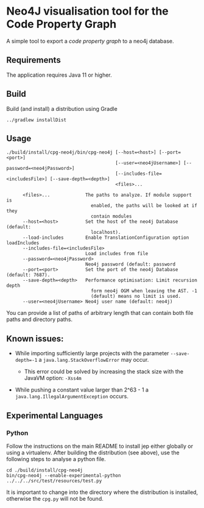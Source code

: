 # Neo4J visualisation tool for the Code Property Graph

A simple tool to export a *code property graph* to a neo4j database.

## Requirements

The application requires Java 11 or higher.

## Build

Build (and install) a distribution using Gradle

```
../gradlew installDist
```

## Usage

```
./build/install/cpg-neo4j/bin/cpg-neo4j [--host=<host>] [--port=<port>]
                                        [--user=<neo4jUsername>] [--password=<neo4jPassword>]
                                        [--includes-file=<includesFile>] [--save-depth=<depth>] 
                                        <files>...

      <files>...             The paths to analyze. If module support is
                               enabled, the paths will be looked at if they
                               contain modules
      --host=<host>          Set the host of the neo4j Database (default:
                               localhost).
      --load-includes        Enable TranslationConfiguration option loadIncludes
      --includes-file=<includesFile>
                             Load includes from file
      --password=<neo4jPassword>
                             Neo4j password (default: password
      --port=<port>          Set the port of the neo4j Database (default: 7687).
      --save-depth=<depth>   Performance optimisation: Limit recursion depth
                               form neo4j OGM when leaving the AST. -1
                               (default) means no limit is used.
      --user=<neo4jUsername> Neo4j user name (default: neo4j)
```

You can provide a list of paths of arbitrary length that can contain both file paths and directory paths.

## Known issues:

- While importing sufficiently large projects with the parameter <code>--save-depth=-1</code>
  a <code>java.lang.StackOverflowError</code> may occur.
  - This error could be solved by increasing the stack size with the JavaVM option: <code>-Xss4m</code>

- While pushing a constant value larger than 2^63 - 1 a <code>java.lang.IllegalArgumentException</code> occurs.

## Experimental Languages

### Python

Follow the instructions on the main README to install jep either globally or using a virtualenv. After building the
distribution (see above), use the following steps to analyse a python file.

```
cd ./build/install/cpg-neo4j
bin/cpg-neo4j --enable-experimental-python ../../../src/test/resources/test.py
```

It is important to change into the directory where the distribution is installed, otherwise the `cpg.py` will not be
found.
